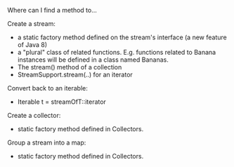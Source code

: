 Where can I find a method to...

Create a stream:

 * a static factory method defined on the stream's interface (a new feature of Java 8)
 * a "plural" class of related functions. E.g. functions related to Banana instances will be defined in a class named Bananas.
 * The stream() method of a collection
 * StreamSupport.stream(..) for an iterator

Convert back to an iterable:

 * Iterable<T> t = streamOfT::iterator

Create a collector:

 * static factory method defined in Collectors.

Group a stream into a map:

 * static factory method defined in Collectors.

